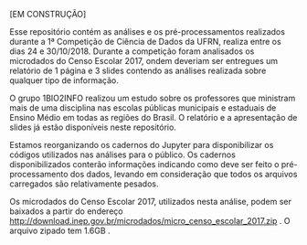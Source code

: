 [EM CONSTRUÇÃO]

Esse repositório contém as análises e os pré-processamentos realizados durante a 1ª Competição de Ciência de Dados da UFRN, realiza entre os dias 24 e 30/10/2018. Durante a competição foram analisados os microdados do Censo Escolar 2017, ondem deveriam ser entregues um relatório de 1 página e 3 slides contendo as análises realizada sobre qualquer tipo de informação.

O grupo 1BIO2INFO realizou um estudo sobre os professores que ministram mais de uma disciplina nas escolas públicas municipais e estaduais de Ensino Médio em todas as regiões do Brasil. O relatório e a apresentação de slides já estão disponíveis neste repositório.

Estamos reorganizando os cadernos do Jupyter para disponibilizar os códigos utilizados nas análises para o público. Os cadernos disponibilizados conterão informações indicando como deve ser feito o pré-processamento dos dados, levando em consideração que todos os arquivos carregados são relativamente pesados.


Os microdados do Censo Escolar 2017, utilizados nesta análise, podem ser baixados a partir do endereço http://download.inep.gov.br/microdados/micro_censo_escolar_2017.zip . O arquivo zipado tem 1.6GB .
